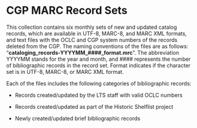 # CGP MARC Record Sets

This collection contains six monthly sets of new and updated catalog records, which are available in UTF-8, MARC-8, and MARC XML formats, and text files with the OCLC and CGP system numbers of the records deleted from the CGP. The naming conventions of the files are as follows: “**cataloging_records-YYYYMM_####_format.mrc**”.  The abbreviation YYYYMM stands for the year and month, and #### represents the number of bibliographic records in the record set. Format indicates if the character set is in UTF-8, MARC-8, or MARC XML format.
  
Each of the files includes the following categories of bibliographic records:

* Records created/updated by the LTS staff with valid OCLC numbers

* Records created/updated as part of the Historic Shelflist project

* Newly created/updated brief bibliographic records
